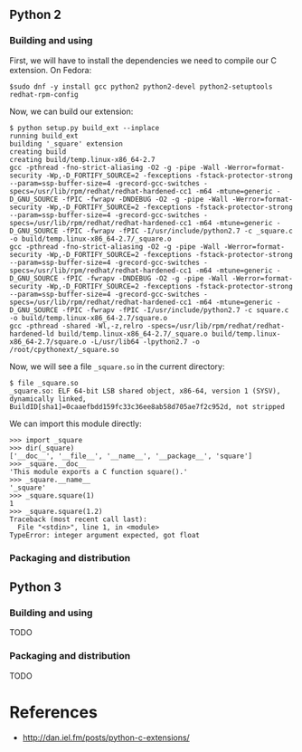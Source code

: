 ## Python 2


### Building and using

First, we will have to install the dependencies we need to compile our C extension. On Fedora:

```
$sudo dnf -y install gcc python2 python2-devel python2-setuptools redhat-rpm-config
```

Now, we can build our extension:

```
$ python setup.py build_ext --inplace
running build_ext
building '_square' extension
creating build
creating build/temp.linux-x86_64-2.7
gcc -pthread -fno-strict-aliasing -O2 -g -pipe -Wall -Werror=format-security -Wp,-D_FORTIFY_SOURCE=2 -fexceptions -fstack-protector-strong --param=ssp-buffer-size=4 -grecord-gcc-switches -specs=/usr/lib/rpm/redhat/redhat-hardened-cc1 -m64 -mtune=generic -D_GNU_SOURCE -fPIC -fwrapv -DNDEBUG -O2 -g -pipe -Wall -Werror=format-security -Wp,-D_FORTIFY_SOURCE=2 -fexceptions -fstack-protector-strong --param=ssp-buffer-size=4 -grecord-gcc-switches -specs=/usr/lib/rpm/redhat/redhat-hardened-cc1 -m64 -mtune=generic -D_GNU_SOURCE -fPIC -fwrapv -fPIC -I/usr/include/python2.7 -c _square.c -o build/temp.linux-x86_64-2.7/_square.o
gcc -pthread -fno-strict-aliasing -O2 -g -pipe -Wall -Werror=format-security -Wp,-D_FORTIFY_SOURCE=2 -fexceptions -fstack-protector-strong --param=ssp-buffer-size=4 -grecord-gcc-switches -specs=/usr/lib/rpm/redhat/redhat-hardened-cc1 -m64 -mtune=generic -D_GNU_SOURCE -fPIC -fwrapv -DNDEBUG -O2 -g -pipe -Wall -Werror=format-security -Wp,-D_FORTIFY_SOURCE=2 -fexceptions -fstack-protector-strong --param=ssp-buffer-size=4 -grecord-gcc-switches -specs=/usr/lib/rpm/redhat/redhat-hardened-cc1 -m64 -mtune=generic -D_GNU_SOURCE -fPIC -fwrapv -fPIC -I/usr/include/python2.7 -c square.c -o build/temp.linux-x86_64-2.7/square.o
gcc -pthread -shared -Wl,-z,relro -specs=/usr/lib/rpm/redhat/redhat-hardened-ld build/temp.linux-x86_64-2.7/_square.o build/temp.linux-x86_64-2.7/square.o -L/usr/lib64 -lpython2.7 -o /root/cpythonext/_square.so
```

Now, we will see a file ``_square.so`` in the current directory:

```
$ file _square.so 
_square.so: ELF 64-bit LSB shared object, x86-64, version 1 (SYSV), dynamically linked, BuildID[sha1]=0caaefbdd159fc33c36ee8ab58d705ae7f2c952d, not stripped

```

We can import this module directly:

```
>>> import _square
>>> dir(_square)
['__doc__', '__file__', '__name__', '__package__', 'square']
>>> _square.__doc__
'This module exports a C function square().'
>>> _square.__name__
'_square'
>>> _square.square(1)
1
>>> _square.square(1.2)
Traceback (most recent call last):
  File "<stdin>", line 1, in <module>
TypeError: integer argument expected, got float
```

### Packaging and distribution



## Python 3


### Building and using

TODO

### Packaging and distribution

TODO

References
==========

- http://dan.iel.fm/posts/python-c-extensions/

